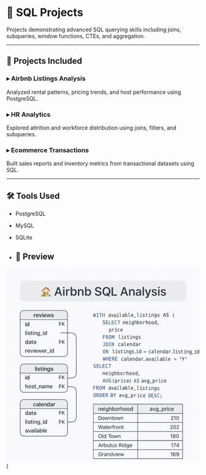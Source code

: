 # 🧮 SQL Projects

Projects demonstrating advanced SQL querying skills including joins, subqueries, window functions, CTEs, and aggregation.

---

## 📌 Projects Included

### ▸ Airbnb Listings Analysis  
Analyzed rental patterns, pricing trends, and host performance using PostgreSQL.

### ▸ HR Analytics  
Explored attrition and workforce distribution using joins, filters, and subqueries.

### ▸ Ecommerce Transactions  
Built sales reports and inventory metrics from transactional datasets using SQL.

---

## 🛠 Tools Used
- PostgreSQL
- MySQL
- SQLite

- ## 📸 Preview
![Airbnb SQL Schema or Output](https://github.com/Zaurezzh/Zaurez-Analytics-Portfolio/blob/main/Assets/airbnb_query_diagram.png))

